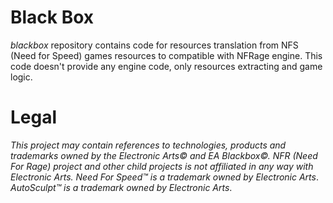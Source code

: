 # Black Box
*blackbox* repository contains code for resources translation from NFS (Need for Speed) games resources to compatible with
NFRage engine. This code doesn't provide any engine code, only resources extracting and game logic.

# Legal
*This project may contain references to technologies, products and trademarks owned by the Electronic Arts© and EA Blackbox©.*
*NFR (Need For Rage) project and other child projects is not affiliated in any way with Electronic Arts.*
*Need For Speed™ is a trademark owned by Electronic Arts*.
*AutoSculpt™ is a trademark owned by Electronic Arts*.
